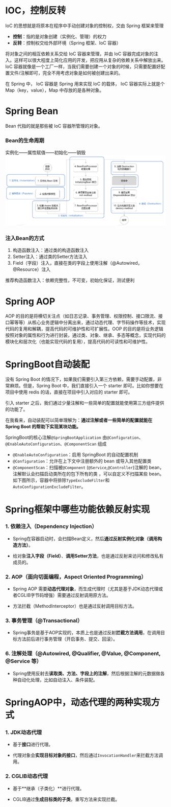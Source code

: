 # IOC，控制反转
IoC 的思想就是将原本在程序中手动创建对象的控制权，交由 Spring 框架来管理
-   **控制**：指的是对象创建（实例化、管理）的权力
-   **反转**：控制权交给外部环境（Spring 框架、IoC 容器）

将对象之间的相互依赖关系交给 IoC 容器来管理，并由 IoC 容器完成对象的注入。这样可以很大程度上简化应用的开发，把应用从复杂的依赖关系中解放出来。 IoC 容器就像是一个工厂一样，当我们需要创建一个对象的时候，只需要配置好配置文件/注解即可，完全不用考虑对象是如何被创建出来的。

在 Spring 中， IoC 容器是 Spring 用来实现 IoC 的载体， IoC 容器实际上就是个 Map（key，value），Map 中存放的是各种对象。

# Spring Bean

Bean 代指的就是那些被 IoC 容器所管理的对象。

### Bean的生命周期
实例化——属性赋值——初始化——销毁
![输入图片说明](/imgs/2025-04-08/6LcooDzFRf5DpS3l.png)

### 注入Bean的方式
1. 构造函数注入：通过类的构造函数注入
2. Setter注入：通过类的Setter方法注入
3. Field（字段）注入，直接在类的字段上使用注解（@Autowired，@Resource）注入

推荐构造函数注入：依赖完整性，不可变，初始化保证，测试便利

# Spring AOP
AOP 的目的是将横切关注点（如日志记录、事务管理、权限控制、接口限流、接口幂等等）从核心业务逻辑中分离出来，通过动态代理、字节码操作等技术，实现代码的复用和解耦，提高代码的可维护性和可扩展性。OOP 的目的是将业务逻辑按照对象的属性和行为进行封装，通过类、对象、继承、多态等概念，实现代码的模块化和层次化（也能实现代码的复用），提高代码的可读性和可维护性。

# SpringBoot自动装配

没有 Spring Boot 的情况下，如果我们需要引入第三方依赖，需要手动配置，非常麻烦。但是，Spring Boot 中，我们直接引入一个 starter 即可。比如你想要在项目中使用 redis 的话，直接在项目中引入对应的 starter 即可。

引入 starter 之后，我们通过少量注解和一些简单的配置就能使用第三方组件提供的功能了。

在我看来，自动装配可以简单理解为：**通过注解或者一些简单的配置就能在 Spring Boot 的帮助下实现某块功能。**

SpringBoot的核心注解`@SpringBootApplication`
由`@Configuration`、`@EnableAutoConfiguration`、`@ComponentScan` 组成
-   `@EnableAutoConfiguration`：启用 SpringBoot 的自动配置机制
-   `@Configuration`：允许在上下文中注册额外的 bean 或导入其他配置类
-   `@ComponentScan`：扫描被`@Component` (`@Service`,`@Controller`)注解的 bean，注解默认会扫描启动类所在的包下所有的类 ，可以自定义不扫描某些 bean。如下图所示，容器中将排除`TypeExcludeFilter`和`AutoConfigurationExcludeFilter`。

# Spring框架中哪些功能依赖反射实现
### 1. **依赖注入（Dependency Injection）**

-   Spring在容器启动时，会扫描Bean定义，然后**通过反射实例化对象（调用构造方法）**。
    
-   给对象**注入字段（Field）**、**调用Setter方法**，也是通过反射来访问和修改私有成员的。

### 2. **AOP（面向切面编程，Aspect Oriented Programming）**

-   Spring AOP 需要**动态代理对象**，而生成代理时（尤其是基于JDK动态代理或者CGLIB字节码增强）需要通过反射调用原方法。
    
-   方法拦截（MethodInterceptor）也是通过反射调用目标方法。

### 3. **事务管理（@Transactional）**

-   Spring事务是基于AOP实现的，本质上也是通过反射**拦截方法调用**，在调用目标方法前后进行事务管理（开启事务、提交、回滚）。

### 6. **注解处理（@Autowired, @Qualifier, @Value, @Component, @Service 等）**

-   Spring使用反射去**读取类、方法、字段上的注解**，然后根据注解的元数据做各种自动化处理，比如自动注入、条件装配。

# SpringAOP中，动态代理的两种实现方式
### 1. **JDK动态代理**

-   基于**接口**进行代理。
    
-   代理对象会**实现目标对象的接口**，然后通过`InvocationHandler`来拦截方法调用。

### 2. **CGLIB动态代理**

-   基于**继承（子类化）**进行代理。
    
-   CGLIB通过**生成目标类的子类**，重写方法来实现拦截。

<!--stackedit_data:
eyJoaXN0b3J5IjpbMTgzNjAyNDY5NiwtODg2NzE2NzI3LDUwMD
E3NDQyNSwxNzEyNzU1OTkxXX0=
-->